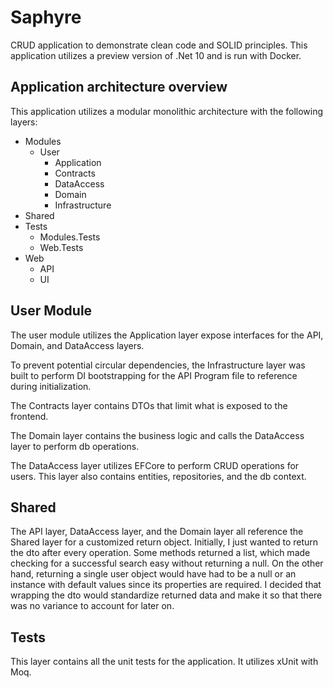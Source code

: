 # Saphyre
CRUD application to demonstrate clean code and SOLID principles. This application utilizes a preview version of .Net 10 and is run with Docker. 

## Application architecture overview
This application utilizes a modular monolithic architecture with the following layers:

* Modules
  * User
    * Application
    * Contracts
    * DataAccess
    * Domain
    * Infrastructure  
* Shared
* Tests
  * Modules.Tests
  * Web.Tests
* Web
  * API
  * UI

## User Module
The user module utilizes the Application layer expose interfaces for the API, Domain, and DataAccess layers. 

To prevent potential circular dependencies, the Infrastructure layer was built to perform DI bootstrapping for the API Program file to reference during initialization. 

The Contracts layer contains DTOs that limit what is exposed to the frontend. 

The Domain layer contains the business logic and calls the DataAccess layer to perform db operations.

The DataAccess layer utilizes EFCore to perform CRUD operations for users. This layer also contains entities, repositories, and the db context. 

## Shared 
The API layer, DataAccess layer, and the Domain layer all reference the Shared layer for a customized return object. Initially, I just wanted to return the dto after every operation. Some methods returned a list, which made checking for a successful search easy without returning a null. On the other hand, returning a single user object would have had to be a null or an instance with default values since its properties are required. I decided that wrapping the dto would standardize returned data and make it so that there was no variance to account for later on. 

## Tests
This layer contains all the unit tests for the application. It utilizes xUnit with Moq.
